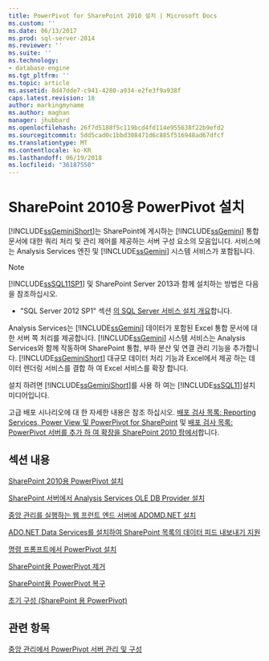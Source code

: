 ```yaml
---
title: PowerPivot for SharePoint 2010 설치 | Microsoft Docs
ms.custom: ''
ms.date: 06/13/2017
ms.prod: sql-server-2014
ms.reviewer: ''
ms.suite: ''
ms.technology:
- database-engine
ms.tgt_pltfrm: ''
ms.topic: article
ms.assetid: 8d47dde7-c941-4280-a934-e2fe3f9a938f
caps.latest.revision: 18
author: markingmyname
ms.author: maghan
manager: jhubbard
ms.openlocfilehash: 26f7d5188f5c119bcd4fd114e955638f22b9efd2
ms.sourcegitcommit: 5dd5cad0c1bbd308471d6c885f516948ad67dfcf
ms.translationtype: MT
ms.contentlocale: ko-KR
ms.lasthandoff: 06/19/2018
ms.locfileid: "36187550"
---
```

# <a name="powerpivot-for-sharepoint-2010-installation"></a>SharePoint 2010용 PowerPivot 설치
  [!INCLUDE[ssGeminiShort](../../includes/ssgeminishort-md.md)]는 SharePoint에 게시하는 [!INCLUDE[ssGemini](../../includes/ssgemini-md.md)] 통합 문서에 대한 쿼리 처리 및 관리 제어를 제공하는 서버 구성 요소의 모음입니다. 서비스에는 Analysis Services 엔진 및 [!INCLUDE[ssGemini](../../includes/ssgemini-md.md)] 시스템 서비스가 포함됩니다.  
  
> [!NOTE]  
>  [!INCLUDE[ssSQL11SP1](../../includes/sssql11sp1-md.md)] 및 SharePoint Server 2013과 함께 설치하는 방법은 다음을 참조하십시오.  
>   
>  -   "SQL Server 2012 SP1" 섹션 [의 SQL Server 서비스 설치 개요](../../../2014/sql-server/install/overview-of-sql-server-servicing-installation.md)합니다.  
  
 Analysis Services는 [!INCLUDE[ssGemini](../../includes/ssgemini-md.md)] 데이터가 포함된 Excel 통합 문서에 대한 서버 쪽 처리를 제공합니다. [!INCLUDE[ssGemini](../../includes/ssgemini-md.md)] 시스템 서비스는 Analysis Services와 함께 작동하며 SharePoint 통합, 부하 분산 및 연결 관리 기능을 추가합니다. [!INCLUDE[ssGeminiShort](../../includes/ssgeminishort-md.md)] 대규모 데이터 처리 기능과 Excel에서 제공 하는 데이터 렌더링 서비스를 결합 하 여 Excel 서비스를 확장 합니다.  
  
 설치 하려면 [!INCLUDE[ssGeminiShort](../../includes/ssgeminishort-md.md)]를 사용 하 여는 [!INCLUDE[ssSQL11](../../includes/sssql11-md.md)]설치 미디어입니다.  
  
 고급 배포 시나리오에 대 한 자세한 내용은 참조 하십시오. [배포 검사 목록: Reporting Services, Power View 및 PowerPivot for SharePoint](deployment-checklist-reporting-services-power-view-power-pivot-for-sharepoint.md) 및 [배포 검사 목록: PowerPivot 서버를 추가 하 여 확장을 SharePoint 2010 팜에서](../../../2014/sql-server/install/deployment-checklist-scale-out-adding-powerpivot-servers-sharepoint-2010-farm.md)합니다.  
  
## <a name="in-this-section"></a>섹션 내용  
 [SharePoint 2010용 PowerPivot 설치](../../../2014/sql-server/install/install-powerpivot-for-sharepoint-2010.md)  
  
 [SharePoint 서버에서 Analysis Services OLE DB Provider 설치](../../../2014/sql-server/install/install-the-analysis-services-ole-db-provider-on-sharepoint-servers.md)  
  
 [중앙 관리를 실행하는 웹 프런트 엔드 서버에 ADOMD.NET 설치](../../../2014/sql-server/install/install-adomd-net-on-web-front-end-servers-running-central-administration.md)  
  
 [ADO.NET Data Services를 설치하여 SharePoint 목록의 데이터 피드 내보내기 지원](../../../2014/sql-server/install/install-ado-net-data-services-to-support-data-feed-exports-of-sharepoint-lists.md)  
  
 [명령 프롬프트에서 PowerPivot 설치](../../../2014/sql-server/install/install-powerpivot-from-the-command-prompt.md)  
  
 [SharePoint용 PowerPivot 제거](../../../2014/sql-server/install/uninstall-power-pivot-for-sharepoint.md)  
  
 [SharePoint용 PowerPivot 복구](../../../2014/sql-server/install/repair-powerpivot-for-sharepoint.md)  
  
 [초기 구성 &#40;SharePoint 용 PowerPivot&#41;](../../../2014/sql-server/install/initial-configuration-powerpivot-for-sharepoint.md)  
  
## <a name="see-also"></a>관련 항목  
 [중앙 관리에서 PowerPivot 서버 관리 및 구성](../../analysis-services/power-pivot-sharepoint/power-pivot-server-administration-and-configuration-in-central-administration.md)  
  
  